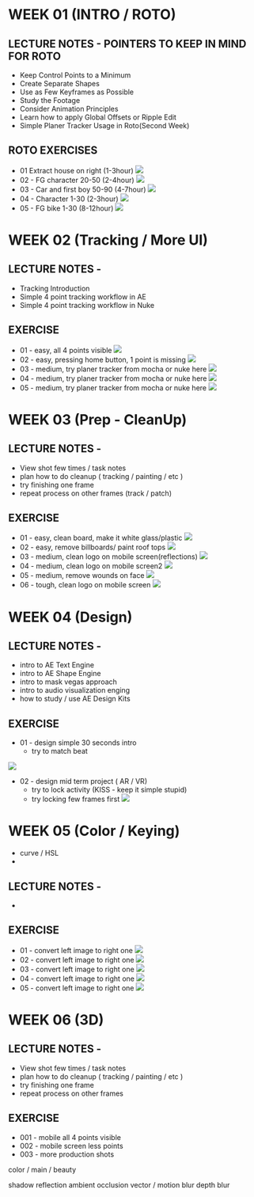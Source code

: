 # WEEK 01 (INTRO / ROTO)

## LECTURE NOTES - POINTERS TO KEEP IN MIND FOR ROTO
- Keep Control Points to a Minimum
- Create Separate Shapes
- Use as Few Keyframes as Possible
- Study the Footage
- Consider Animation Principles 
- Learn how to apply Global Offsets or Ripple Edit
- Simple Planer Tracker Usage in Roto(Second Week)
## ROTO EXERCISES
- 01 Extract house on right    (1-3hour)
[<img src="_thumbs/roto1.png">](https://github.com/lalamax3d/vfx_nca_2020/)
- 02 - FG character 20-50    (2-4hour)
[<img src="_thumbs/roto2.png">](https://github.com/lalamax3d/vfx_nca_2020/)
- 03 - Car and first boy 50-90    (4-7hour)
[<img src="_thumbs/roto3.png">](https://github.com/lalamax3d/vfx_nca_2020/)
- 04 - Character 1-30      (2-3hour)
[<img src="_thumbs/roto4.png">](https://github.com/lalamax3d/vfx_nca_2020/)
- 05 - FG bike 1-30     (8-12hour)
[<img src="_thumbs/roto5.png">](https://github.com/lalamax3d/vfx_nca_2020/)

# WEEK 02 (Tracking / More UI)


## LECTURE NOTES -
- Tracking Introduction
- Simple 4 point tracking workflow in AE
- Simple 4 point tracking workflow in Nuke


## EXERCISE
- 01 - easy, all 4 points visible
[<img src="_thumbs/tracking1.png">](https://github.com/lalamax3d/vfx_nca_2020/)
- 02 - easy, pressing home button, 1 point is missing
[<img src="_thumbs/tracking2.png">](https://github.com/lalamax3d/vfx_nca_2020/)
- 03 - medium, try planer tracker from mocha or nuke here
[<img src="_thumbs/tracking3.png">](https://github.com/lalamax3d/vfx_nca_2020/)
- 04 - medium, try planer tracker from mocha or nuke here
[<img src="_thumbs/tracking4.png">](https://github.com/lalamax3d/vfx_nca_2020/)
- 05 - medium, try planer tracker from mocha or nuke here
[<img src="_thumbs/tracking5.png">](https://github.com/lalamax3d/vfx_nca_2020/)



# WEEK 03 (Prep - CleanUp)

## LECTURE NOTES -
- View shot few times / task notes
- plan how to do cleanup ( tracking / painting / etc )
- try finishing one frame
- repeat process on other frames (track / patch)


## EXERCISE
- 01 - easy, clean board, make it white glass/plastic
[<img src="_thumbs/prep1.png">](https://github.com/lalamax3d/vfx_nca_2020/)
- 02 - easy, remove billboards/ paint roof tops
[<img src="_thumbs/prep2.png">](https://github.com/lalamax3d/vfx_nca_2020/)
- 03 - medium, clean logo on mobile screen(reflections)
[<img src="_thumbs/prep3.png">](https://github.com/lalamax3d/vfx_nca_2020/)
- 04 - medium, clean logo on mobile screen2
[<img src="_thumbs/prep4.png">](https://github.com/lalamax3d/vfx_nca_2020/)
- 05 - medium, remove wounds on face 
[<img src="_thumbs/prep5.png">](https://github.com/lalamax3d/vfx_nca_2020/)
- 06 - tough, clean logo on mobile screen
[<img src="_thumbs/prep6.jpg">](https://github.com/lalamax3d/vfx_nca_2020/)


# WEEK 04 (Design)


## LECTURE NOTES -
- intro to AE Text Engine
- intro to AE Shape Engine
- intro to mask vegas approach
- intro to audio visualization enging
- how to study / use AE Design Kits
 

## EXERCISE
- 01 - design simple 30 seconds intro
    - try to match beat

[<img src="_thumbs/design1.png">](https://github.com/lalamax3d/vfx_nca_2020/)
- 02 - design mid term project ( AR / VR)
    - try to lock activity (KISS - keep it simple stupid)
    - try locking few frames first
[<img src="_thumbs/design2.png">](https://github.com/lalamax3d/vfx_nca_2020/)

# WEEK 05 (Color / Keying)
- curve / HSL
- 

## LECTURE NOTES -
- 

## EXERCISE
- 01 - convert left image to right one
[<img src="_thumbs/cc_01.jpg">](https://github.com/lalamax3d/vfx_nca_2020/)
- 02 - convert left image to right one
[<img src="_thumbs/cc_02.jpg">](https://github.com/lalamax3d/vfx_nca_2020/)
- 03 - convert left image to right one
[<img src="_thumbs/cc_03.jpg">](https://github.com/lalamax3d/vfx_nca_2020/)
- 04 - convert left image to right one
[<img src="_thumbs/cc_04.jpg">](https://github.com/lalamax3d/vfx_nca_2020/)
- 05 - convert left image to right one
[<img src="_thumbs/cc_05.jpg">](https://github.com/lalamax3d/vfx_nca_2020/)

# WEEK 06 (3D)


## LECTURE NOTES -
- View shot few times / task notes
- plan how to do cleanup ( tracking / painting / etc )
- try finishing one frame
- repeat process on other frames


## EXERCISE
- 001 - mobile all 4 points visible
- 002 - mobile screen less points
- 003 - more production shots




color / main / beauty

shadow
reflection
ambient occlusion
vector / motion blur
depth blur
